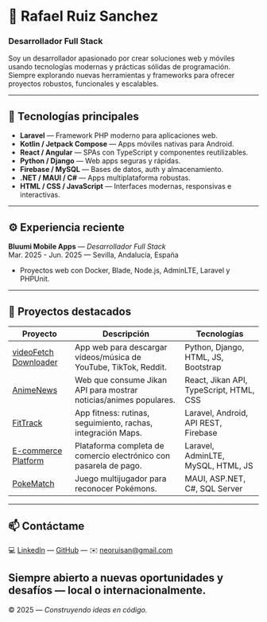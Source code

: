 # 👾 Rafael Ruiz Sanchez

### Desarrollador Full Stack

Soy un desarrollador apasionado por crear soluciones web y móviles usando tecnologías modernas y prácticas sólidas de programación. Siempre explorando nuevas herramientas y frameworks para ofrecer proyectos robustos, funcionales y escalables.

---

## 🧩 Tecnologías principales

- **Laravel** — Framework PHP moderno para aplicaciones web.
- **Kotlin / Jetpack Compose** — Apps móviles nativas para Android.
- **React / Angular** — SPAs con TypeScript y componentes reutilizables.
- **Python / Django** — Web apps seguras y rápidas.
- **Firebase / MySQL** — Bases de datos, auth y almacenamiento.
- **.NET / MAUI / C#** — Apps multiplataforma robustas.
- **HTML / CSS / JavaScript** — Interfaces modernas, responsivas e interactivas.

---

## ⚙️ Experiencia reciente

**Bluumi Mobile Apps** — *Desarrollador Full Stack*  
Mar. 2025 - Jun. 2025 — Sevilla, Andalucía, España  
- Proyectos web con Docker, Blade, Node.js, AdminLTE, Laravel y PHPUnit.

---

## 🚀 Proyectos destacados

| Proyecto | Descripción | Tecnologías |
|----------------|------------------------------|-----------------------------|
| [videoFetch Downloader](https://github.com/nruiz209487/videoFetch-yt-downloader-django) | App web para descargar vídeos/música de YouTube, TikTok, Reddit. | Python, Django, HTML, JS, Bootstrap |
| [AnimeNews](https://github.com/nruiz209487/AnimeNews) | Web que consume Jikan API para mostrar noticias/animes populares. | React, Jikan API, TypeScript, HTML, CSS |
| [FitTrack](https://github.com/nruiz209487/FitTrack) | App fitness: rutinas, seguimiento, rachas, integración Maps. | Laravel, Android, API REST, Firebase |
| [E-commerce Platform](https://github.com/nruiz209487/E-commerce) | Plataforma completa de comercio electrónico con pasarela de pago. | Laravel, AdminLTE, MySQL, HTML, JS |
| [PokeMatch](https://github.com/nruiz209487/PokeMatch) | Juego multijugador para reconocer Pokémons. | MAUI, ASP.NET, C#, SQL Server |

---

## 📫 Contáctame

💻 [LinkedIn](https://www.linkedin.com/in/TU-LINKEDIN-AQUI) — [GitHub](https://github.com/nruiz209487) — ✉️ neoruisan@gmail.com

Siempre abierto a nuevas oportunidades y desafíos — local o internacionalmente.  
---

© 2025 — *Construyendo ideas en código.*
